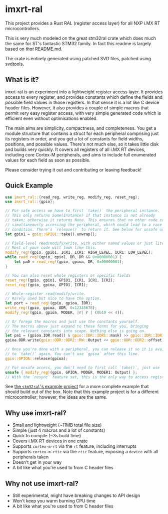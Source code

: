 # imxrt-ral

This project provides a Rust RAL (register access layer) for all NXP i.MX RT
microcontrollers.

This is very much modeled on the great stm32ral crate which does much the same
for ST's fantastic STM32 family.  In fact this readme is largely based on
*that* README.md.

The crate is entirely generated using patched SVD files, patched using svdtools.

## What is it?

imxrt-ral is an experiment into a lightweight register access layer. It provides
access to every register, and provides constants which define the fields and
possible field values in those registers. In that sense it is a lot like C
device header files. However, it also provides a couple of simple macros that
permit very easy register access, with very simple generated code which
is efficient even without optimisations enabled.

The main aims are simplicity, compactness, and completeness. You get a module
structure that contains a struct for each peripheral comprising just its
registers in order, and you get a lot of constants for field widths, positions,
and possible values. There's not much else, so it takes little disk and builds
very quickly. It covers all registers of all i.MX RT devices, including core
Cortex-M peripherals, and aims to include full enumerated values for each
field as soon as possible.

Please consider trying it out and contributing or leaving feedback!

## Quick Example

```rust
use imxrt_ral::{read_reg, write_reg, modify_reg, reset_reg};
use imxrt_ral::{gpio};

// For safe access we have to first `take()` the peripheral instance.
// This only returns Some(Instance) if that instance is not already
// taken; otherwise it returns None. This ensures that no other code can be
// simultaneously accessing the peripheral, which could lead to a race
// condition. There's `release()` to return it. See below for unsafe use.
let gpio1 = gpio::GPIO1::take().unwrap();

// Field-level read/modify/write, with either named values or just literals.
// Most of your code will look like this.
modify_reg!(gpio, gpio1, ICR1, ICR1: HIGH_LEVEL, ICR1: LOW_LEVEL);
while read_reg!(gpio, gpio1, DR, DR && 0x00000001) {
    let pa0 = read_reg!(gpio, gpioa, DR, 0x00000001);
}

// You can also reset whole registers or specific fields
reset_reg!(gpio, gpio1, GPIO1, ICR1, ICR1, ICR2);
reset_reg!(gpio, gpioa, GPIO1, ICR1);

// Whole-register read/modify/write.
// Rarely used but nice to have the option.
let port = read_reg!(gpio, gpioa, IDR);
write_reg!(gpio, gpioa, ODR, 0x12345678);
modify_reg!(gpio, gpioa, MODER, |r| r | (0b10 << 4));

// Or forego the macros and just use the constants yourself.
// The macros above just expand to these forms for you, bringing
// the relevant constants into scope. Nothing else is going on.
let pa1 = (gpioa.IDR.read() & gpio::IDR::IDR1::mask) >> gpio::IDR::IDR1::offset;
gpioa.ODR.write(gpio::ODR::ODR2::RW::Output << gpio::ODR::ODR2::offset);

// Once you're done with a peripheral, you can release it so it is available
// to `take()` again. You can't use `gpioa` after this line.
gpio::GPIOA::release(gpioa);

// For unsafe access, you don't need to first call `take()`, just use `GPIOA`:
unsafe { modify_reg!(gpio, GPIOA, MODER, MODER1: Output) };
// With the `nosync` feature set, this is the only way to access registers.
```

See [the `stm32ral`'s example project](https://github.com/adamgreig/stm32ral-example) for
a more complete example that should build out of the box. Note that this example project
is for a different microcontroller; however, the ideas are the same.

## Why use imxrt-ral?

* Small and lightweight (~11MB total file size)
* Simple (just 4 macros and a lot of constants)
* Quick to compile (~3s build time)
* Covers i.MX RT devices in one crate
* Supports `cortex-m-rt` via the `rt` feature, including interrupts
* Supports `cortex-m-rtic` via the `rtic` feature, exposing a `device`
  with all peripherals taken
* Doesn't get in your way
* A bit like what you're used to from C header files

## Why not use imxrt-ral?

* Still experimental, might have breaking changes to API design
* Won't keep you warm burning CPU time
* A bit like what you're used to from C header files
